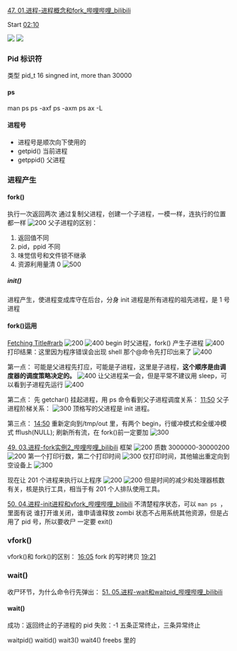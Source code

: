 [47. 01.进程-进程概念和fork_哔哩哔哩_bilibili](https://www.bilibili.com/video/BV1wd4y137fd/?p=43&spm_id_from=333.1007.top_right_bar_window_history.content.click&vd_source=f8bf73f9a2b495eaf6f8446fa6016bc7)

Start
[02:10](https://www.bilibili.com/video/BV1wd4y137fd/?p=43&spm_id_from=333.1007.top_right_bar_window_history.content.click&vd_source=f8bf73f9a2b495eaf6f8446fa6016bc7#t=130.207791)

![](https://raw.githubusercontent.com/acdefg/cdn/main/obsidian/202211161025627.png)
![](https://raw.githubusercontent.com/acdefg/cdn/main/obsidian/202211161026452.png)


### Pid 标识符
类型 pid_t 16 singned int, more than 30000
#### ps
man ps
ps -axf 
ps -axm
ps ax -L
#### 进程号
- 进程号是顺次向下使用的
- getpid() 当前进程
- getppid() 父进程
### 进程产生
#### fork()
执行一次返回两次
通过复制父进程，创建一个子进程，一模一样，连执行的位置都一样
![200](https://raw.githubusercontent.com/acdefg/cdn/main/obsidian/202211161041569.png)
父子进程的区别：
1. 返回值不同
2. pid，ppid 不同
3. 味觉信号和文件锁不继承
4. 资源利用量清 0
![500](https://raw.githubusercontent.com/acdefg/cdn/main/obsidian/202211161118328.png)

##### init()
进程产生，使进程变成库守在后台，分身
init 进程是所有进程的祖先进程，是 1 号进程

#### fork()运用
[Fetching Title#rarb](https://www.bilibili.com/video/BV1wd4y137fd?p=44&vd_source=f8bf73f9a2b495eaf6f8446fa6016bc7)
![200](https://raw.githubusercontent.com/acdefg/cdn/main/obsidian/202211161600830.png)
![400](https://raw.githubusercontent.com/acdefg/cdn/main/obsidian/202211161525949.png)
begin 时父进程，fork() 产生子进程
![400](https://raw.githubusercontent.com/acdefg/cdn/main/obsidian/202211161526442.png)
打印结果：这里因为程序错误会出现 shell 那个@命令先打印出来了
![400](https://raw.githubusercontent.com/acdefg/cdn/main/obsidian/202211161528938.png)

第一点：
可能是父进程先打应，可能是子进程，这里是子进程，**这个顺序是由调度器的调度策略决定的。**
![400](https://raw.githubusercontent.com/acdefg/cdn/main/obsidian/202211161530962.png)
让父进程呆一会，但是平常不建议用 sleep，可以看到子进程先运行
![400](https://raw.githubusercontent.com/acdefg/cdn/main/obsidian/202211161531103.png)

第二点：
先 getchar() 挂起进程，用 ps 命令看到父子进程调度关系：
[11:50](https://www.bilibili.com/video/BV1wd4y137fd?p=44&vd_source=f8bf73f9a2b495eaf6f8446fa6016bc7#t=710.430759)
父子进程阶梯关系：
![300](https://raw.githubusercontent.com/acdefg/cdn/main/obsidian/202211161534579.png)
顶格写的父进程是 init 进程。

第三点：
[14:50](https://www.bilibili.com/video/BV1wd4y137fd?p=44&vd_source=f8bf73f9a2b495eaf6f8446fa6016bc7#t=890.267556)
重新定向到/tmp/out 里，有两个 begin，行缓冲模式和全缓冲模式
fflush(NULL); 刷新所有流，在 fork()前一定要加
![300](https://raw.githubusercontent.com/acdefg/cdn/main/obsidian/202211161547618.png)

[49. 03.进程-fork实例2_哔哩哔哩_bilibili](https://www.bilibili.com/video/BV1wd4y137fd?p=45&vd_source=f8bf73f9a2b495eaf6f8446fa6016bc7)
框架
![200](https://raw.githubusercontent.com/acdefg/cdn/main/obsidian/202211161601223.png)
质数 3000000-30000200
![200](https://raw.githubusercontent.com/acdefg/cdn/main/obsidian/202211161604508.png)
第一个打印行数，第二个打印时间
![300](https://raw.githubusercontent.com/acdefg/cdn/main/obsidian/202211161605543.png)
仅打印时间，其他输出重定向到空设备上
![300](https://raw.githubusercontent.com/acdefg/cdn/main/obsidian/202211161605932.png)

现在让 201 个进程来执行以上程序
![200](https://raw.githubusercontent.com/acdefg/cdn/main/obsidian/202211161610583.png)
![200](https://raw.githubusercontent.com/acdefg/cdn/main/obsidian/202211161613880.png)
但是时间的减少和处理器核数有关，核是执行工具，相当于有 201 个人排队使用工具。

[50. 04.进程-init进程和vfork_哔哩哔哩_bilibili](https://www.bilibili.com/video/BV1wd4y137fd?p=46&vd_source=f8bf73f9a2b495eaf6f8446fa6016bc7)
不清楚程序状态，可以 `man ps `，里面有说
谁打开谁关闭，谁申请谁释放
zombi 状态不占用系统其他资源，但是占用了 pid 号，所以要收尸
一定要 exit()
### vfork()
vfork()和 fork()的区别：
[16:05](https://www.bilibili.com/video/BV1wd4y137fd?p=46&vd_source=f8bf73f9a2b495eaf6f8446fa6016bc7#t=965.638527)
fork 的写时拷贝
[19:21](https://www.bilibili.com/video/BV1wd4y137fd?p=46&vd_source=f8bf73f9a2b495eaf6f8446fa6016bc7#t=1161.314171)

### wait()
收尸环节，为什么命令行先弹出：
[51. 05.进程-wait和waitpid_哔哩哔哩_bilibili](https://www.bilibili.com/video/BV1wd4y137fd?p=47&vd_source=f8bf73f9a2b495eaf6f8446fa6016bc7)
#### wait() 
成功：返回终止的子进程的 pid
失败：-1
五条正常终止，三条异常终止

waitpid()
waitid()
wait3()   wait4() freebs 里的